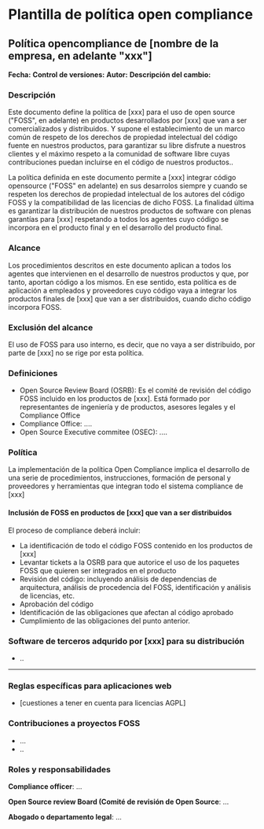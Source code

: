 # Plantilla de política open compliance

## Política opencompliance de [nombre de la empresa, en adelante "xxx"]

**Fecha:**
**Control de versiones:**
**Autor:** 
**Descripción del cambio:**



### Descripción
Este documento define la política de [xxx] para el uso de open source ("FOSS", en adelante) en productos desarrollados por [xxx] que van a ser comercializados y distribuidos. 
Y supone el establecimiento de un marco común de respeto de los derechos de propiedad intelectual del código fuente en nuestros productos, para garantizar su libre disfrute a nuestros clientes y el máximo respeto a la comunidad de software libre cuyas contribuciones puedan incluirse en el código de nuestros productos.. 

La política definida en este documento permite a [xxx] integrar código opensource ("FOSS" en adelante) en sus desarrolos siempre y cuando se respeten los derechos de propiedad intelectual de los autores del código FOSS y la compatibilidad de las licencias de dicho FOSS.
La finalidad última es garantizar la distribución de nuestros productos de software con plenas garantías para [xxx] respetando a todos los agentes cuyo código se incorpora en el producto final y en el desarrollo del producto final. 

### Alcance

Los procedimientos descritos en este documento aplican a todos los agentes que intervienen en el desarrollo de nuestros productos y que, por tanto, aportan código a los mismos. 
En ese sentido, esta política es de aplicación a empleados y proveedores cuyo código vaya a integrar los productos finales de [xxx] que van a ser distribuidos, cuando dicho código incorpora FOSS. 


### Exclusión del alcance
El uso de FOSS para uso interno, es decir, que no vaya a ser distribuido, por parte de [xxx] no se rige por esta política.

### Definiciones

- Open Source Review Board (OSRB): Es el comité de revisión del código FOSS incluido en los productos de [xxx]. Está formado por representantes de ingeniería y de productos, asesores legales y el Compliance Office 
- Compliance Office: ....
- Open Source Executive commitee (OSEC): ....

### Política

La implementación de la política Open Compliance implica el desarrollo de una serie de procedimientos, instrucciones, formación de personal y proveedores y herramientas que integran todo el sistema compliance de [xxx]

#### Inclusión de FOSS en productos de [xxx] que van a ser distribuidos
El proceso de compliance deberá incluir:
- La identificación de todo el código FOSS contenido en los productos de [xxx]
- Levantar tickets a la OSRB para que autorice el uso de los paquetes FOSS que quieren ser integrados en el producto
- Revisión del código: incluyendo análisis de dependencias de arquitectura, análisis de procedencia del FOSS, identificación y análisis de licencias, etc. 
- Aprobación del código
- Identificación de las obligaciones que afectan al código aprobado
- Cumplimiento de las obligaciones del punto anterior. 

### Software de terceros adqurido por [xxx] para su distribución
- ..
- ---

### Reglas específicas para aplicaciones web
- [cuestiones a tener en cuenta para licencias AGPL]


### Contribuciones a proyectos FOSS
- ...
- ..

### Roles y responsabilidades

**Compliance officer**: ...

**Open Source review Board (Comité de revisión de Open Source**: ...

**Abogado o departamento legal**: ...


